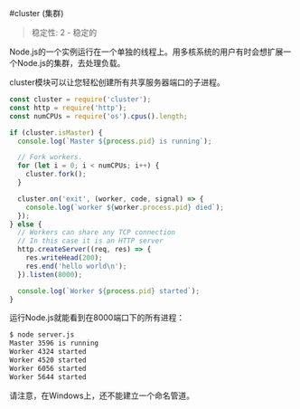 #cluster (集群)
> 稳定性: 2 - 稳定的

Node.js的一个实例运行在一个单独的线程上。用多核系统的用户有时会想扩展一个Node.js的集群，去处理负载。

cluster模块可以让您轻松创建所有共享服务器端口的子进程。

```js
const cluster = require('cluster');
const http = require('http');
const numCPUs = require('os').cpus().length;

if (cluster.isMaster) {
  console.log(`Master ${process.pid} is running`);

  // Fork workers.
  for (let i = 0; i < numCPUs; i++) {
    cluster.fork();
  }

  cluster.on('exit', (worker, code, signal) => {
    console.log(`worker ${worker.process.pid} died`);
  });
} else {
  // Workers can share any TCP connection
  // In this case it is an HTTP server
  http.createServer((req, res) => {
    res.writeHead(200);
    res.end('hello world\n');
  }).listen(8000);

  console.log(`Worker ${process.pid} started`);
}
```

运行Node.js就能看到在8000端口下的所有进程：

```txt
$ node server.js
Master 3596 is running
Worker 4324 started
Worker 4520 started
Worker 6056 started
Worker 5644 started
```

请注意，在Windows上，还不能建立一个命名管道。

